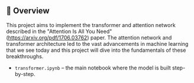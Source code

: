 ## 🚀 Overview

This project aims to implement the transformer and attention network described in the "Attention Is All You Need" (https://arxiv.org/pdf/1706.03762) paper. The attention network and transformer architecture led to the vast advancements in machine learning that we see today and this project will dive into the fundamentals of these breakthroughs.

- `transformer.ipynb` – the main notebook where the model is built step-by-step.
